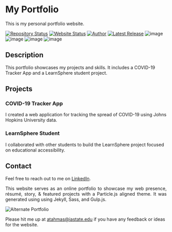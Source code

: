 # My Portfolio

This is my personal portfolio website.

[![Repository Status](https://img.shields.io/badge/Repository%20Status-Maintained-dark%20green.svg)](https://github.com/YOUR_GITHUB_USERNAME/YOUR_REPOSITORY_NAME)
[![Website Status](https://img.shields.io/badge/Website%20Status-Online-green)](https://YOUR_WEBSITE_URL)
[![Author](https://img.shields.io/badge/Author-YOUR_NAME-blue.svg)](https://www.linkedin.com/in/YOUR_LINKEDIN_PROFILE/)
[![Latest Release](https://img.shields.io/badge/Latest%20Release-DATE-yellow.svg)](https://github.com/YOUR_GITHUB_USERNAME/YOUR_REPOSITORY_NAME/commit/master)
![image](https://github.com/user-attachments/assets/38885dc0-34dc-4acc-8e5e-a0fb6b8c1ed2)
![image](https://github.com/user-attachments/assets/36150108-20d7-46e9-9c12-ec4c5437aeb0)
![image](https://github.com/user-attachments/assets/035387dc-9d7e-42b0-b1d7-08e95be2da8a)
![image](https://github.com/user-attachments/assets/d1008499-43c8-42d2-a1ef-43ea8829d57f)

## Description

This portfolio showcases my projects and skills. It includes a COVID-19 Tracker App and a LearnSphere student project.

## Projects

### COVID-19 Tracker App

I created a web application for tracking the spread of COVID-19 using Johns Hopkins University data.

### LearnSphere Student

I collaborated with other students to build the LearnSphere project focused on educational accessibility.

## Contact

Feel free to reach out to me on [LinkedIn](https://www.linkedin.com/in/YOUR_LINKEDIN_PROFILE/).


 <p align="justify">This website serves as an online portfolio to showcase my web presence, résumé, story, & featured projects with a Particle.js aligned theme. It was generated using using Jekyll, Sass, and Gulp.js.</p>

![Alternate Portfolio](https://raw.githubusercontent.com/YOUR_GITHUB_USERNAME/YOUR_REPOSITORY_NAME/branch-name/path/to/your/image.jpg)

Please hit me up at atahmas@iastate.edu if you have any feedback or ideas for the website. 
